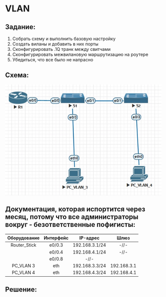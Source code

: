 ﻿# VLAN

## Задание:
1. Собрать схему и выполнить базовую настройку
2. Создать виланы и добавить в них порты
3. Сконфигурировать .1Q транк между свитчами
4. Сконфигурировать межвилановую маршрутизацию на роутере
5. Убедиться, что все было не напрасно


## Схема:
![alt-текст](https://github.com/StuporMundiOmsk/OTUS_Networks/blob/main/Homeworks/00_VLAN_Basis/Topology.jpg "Итоговая топология в EVE-NG")



## Документация, которая испортится через месяц, потому что все администраторы вокруг - безответственные пофигисты:
|    Оборудование  |  Интерфейс   | IP-адрес        |     Шлюз   |   
|:----------------:|:------------:|:---------------:|:----------:|                                                                                           
| Router_Stick     |       e0/0.3 | 192.168.3.1/24  |-//-        |
|                  | e0/0.4       | 192.168.4.1/24  |-//-        |
|                  | e0/0.8       |    -//-         |            |
|   PC_VLAN 3      | eth          |  192.168.3.3/24 |192.168.3.1 |
| PC_VLAN 4        | eth          |  192.168.4.3/24 |192.168.4.1



## Решение:


